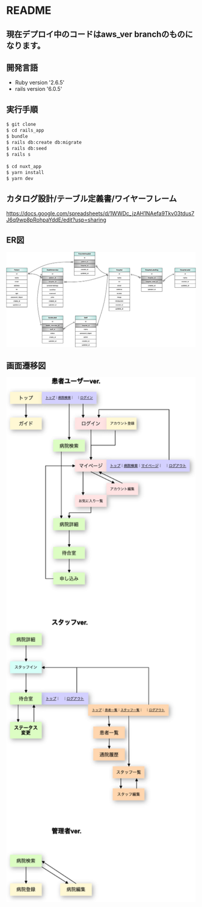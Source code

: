 # README
## 現在デプロイ中のコードはaws_ver branchのものになります。

## 開発言語
- Ruby version '2.6.5'
- rails version '6.0.5'

## 実行手順
```
$ git clone
$ cd rails_app
$ bundle
$ rails db:create db:migrate
$ rails db:seed
$ rails s

$ cd nuxt_app
$ yarn install
$ yarn dev
```

## カタログ設計/テーブル定義書/ワイヤーフレーム
https://docs.google.com/spreadsheets/d/1WWDc_jzAH1NAefa9Tkv03tdus7J6q9wp8pRohpaYddE/edit?usp=sharing

## ER図
<img src="doc/E-R_diagram.png" alt="ER図" width='650px'>

## 画面遷移図
<img src="doc/S-F_diagram.png" alt="画面遷移図" width='650px'>
